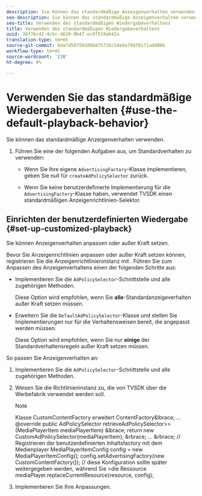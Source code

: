 ```yaml
---
description: Sie können das standardmäßige Anzeigenverhalten verwenden.
seo-description: Sie können das standardmäßige Anzeigenverhalten verwenden.
seo-title: Verwenden des standardmäßigen Wiedergabeverhaltens
title: Verwenden des standardmäßigen Wiedergabeverhaltens
uuid: 36f76c42-4c6c-4620-9b47-ec97519a642a
translation-type: tm+mt
source-git-commit: 6da7d597503d98875735c54e9a794f8171ad408b
workflow-type: tm+mt
source-wordcount: '238'
ht-degree: 0%

---
```



# Verwenden Sie das standardmäßige Wiedergabeverhalten {#use-the-default-playback-behavior}

Sie können das standardmäßige Anzeigenverhalten verwenden.

1. Führen Sie eine der folgenden Aufgaben aus, um Standardverhalten zu verwenden:

   * Wenn Sie Ihre eigene `AdvertisingFactory`-Klasse implementieren, geben Sie null für `createAdPolicySelector` zurück.

   * Wenn Sie keine benutzerdefinierte Implementierung für die `AdvertisingFactory`-Klasse haben, verwendet TVSDK einen standardmäßigen Anzeigenrichtlinien-Selektor.

## Einrichten der benutzerdefinierten Wiedergabe {#set-up-customized-playback}

Sie können Anzeigenverhalten anpassen oder außer Kraft setzen.

Bevor Sie Anzeigenrichtlinien anpassen oder außer Kraft setzen können, registrieren Sie die Anzeigenrichtlinieninstanz mit .
Führen Sie zum Anpassen des Anzeigenverhaltens einen der folgenden Schritte aus:

* Implementieren Sie die `AdPolicySelector`-Schnittstelle und alle zugehörigen Methoden.

   Diese Option wird empfohlen, wenn Sie **alle**-Standardanzeigeverhalten außer Kraft setzen müssen.

* Erweitern Sie die `DefaultAdPolicySelector`-Klasse und stellen Sie Implementierungen nur für die Verhaltensweisen bereit, die angepasst werden müssen.

   Diese Option wird empfohlen, wenn Sie nur **einige** der Standardverhaltensregeln außer Kraft setzen müssen.

So passen Sie Anzeigenverhalten an:

1. Implementieren Sie die `AdPolicySelector`-Schnittstelle und alle zugehörigen Methoden.
1. Weisen Sie die Richtlinieninstanz zu, die von TVSDK über die Werbefabrik verwendet werden soll.

   >[!NOTE]
   >
   >Klasse CustomContentFactory erweitert ContentFactory&amp;lbrace;
   >...
   >@override
   >public AdPolicySelector retrieveAdPolicySelector>>(MediaPlayerItem mediaPlayerItem) &amp;lbrace;
   >return new CustomAdPolicySelector(mediaPlayerItem);
   >&amp;rbrace;
   >...
   >&amp;rbrace;
   >// Registrieren der benutzerdefinierten Inhaltsfactory mit dem Medienplayer
   >MediaPlayerItemConfig config = new MediaPlayerItemConfig();
   >config.setAdvertisingFactory(new CustomContentFactory());
   >// diese Konfiguration sollte später weitergegeben werden, während Sie >die Ressource
   >mediaPlayer.replaceCurrentResource(resource, config);

1. Implementieren Sie Ihre Anpassungen.
